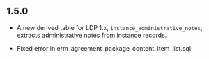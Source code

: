 ## 1.5.0

* A new derived table for LDP 1.x, `instance_administrative_notes`,
  extracts administrative notes from instance records.

* Fixed error in erm_agreement_package_content_item_list.sql
